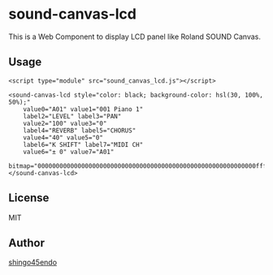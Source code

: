 sound-canvas-lcd
================

This is a Web Component to display LCD panel like Roland SOUND Canvas.


Usage
-----

	<script type="module" src="sound_canvas_lcd.js"></script>
	
	<sound-canvas-lcd style="color: black; background-color: hsl(30, 100%, 50%);"
		value0="A01" value1="001 Piano 1"
		label2="LEVEL" label3="PAN"
		value2="100" value3="0"
		label4="REVERB" label5="CHORUS"
		value4="40" value5="0"
		label6="K SHIFT" label7="MIDI CH"
		value6="± 0" value7="A01"
		bitmap="000000000000000000000000000000000000000000000000000000000000ffff">
	</sound-canvas-lcd>


License
-------

MIT


Author
------

[shingo45endo](https://github.com/shingo45endo)